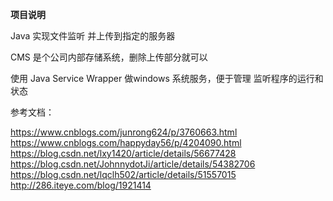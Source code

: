 **项目说明** 

Java 实现文件监听 并上传到指定的服务器

CMS 是个公司内部存储系统，删除上传部分就可以

使用 Java Service Wrapper 做windows 系统服务，便于管理 监听程序的运行和状态

参考文档：

https://www.cnblogs.com/junrong624/p/3760663.html
https://www.cnblogs.com/happyday56/p/4204090.html
https://blog.csdn.net/lxy1420/article/details/56677428
https://blog.csdn.net/JohnnydotJi/article/details/54382706
https://blog.csdn.net/lqclh502/article/details/51557015
http://286.iteye.com/blog/1921414



 

